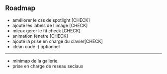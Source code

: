 Roadmap
-------------------------------
- améliorer le css de spotlight [CHECK]
- ajouté les labels de l'image [CHECK]
- mieux gerer le fit check [CHECK]
- animation fenetre [CHECK]
- ajouté la prise en charge du clavier[CHECK]
- clean code :)
optionnel
------------------------------
- minimap de la gallerie
- prise en charge de reseau seciaux

